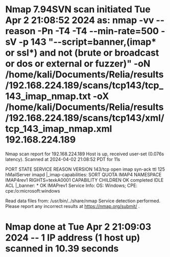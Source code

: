 # Nmap 7.94SVN scan initiated Tue Apr  2 21:08:52 2024 as: nmap -vv --reason -Pn -T4 -T4 --min-rate=500 -sV -p 143 "--script=banner,(imap* or ssl*) and not (brute or broadcast or dos or external or fuzzer)" -oN /home/kali/Documents/Relia/results/192.168.224.189/scans/tcp143/tcp_143_imap_nmap.txt -oX /home/kali/Documents/Relia/results/192.168.224.189/scans/tcp143/xml/tcp_143_imap_nmap.xml 192.168.224.189
Nmap scan report for 192.168.224.189
Host is up, received user-set (0.076s latency).
Scanned at 2024-04-02 21:08:52 PDT for 11s

PORT    STATE SERVICE REASON          VERSION
143/tcp open  imap    syn-ack ttl 125 hMailServer imapd
|_imap-capabilities: SORT QUOTA IMAP4 NAMESPACE IMAP4rev1 RIGHTS=texkA0001 CAPABILITY CHILDREN OK completed IDLE ACL
|_banner: * OK IMAPrev1
Service Info: OS: Windows; CPE: cpe:/o:microsoft:windows

Read data files from: /usr/bin/../share/nmap
Service detection performed. Please report any incorrect results at https://nmap.org/submit/ .
# Nmap done at Tue Apr  2 21:09:03 2024 -- 1 IP address (1 host up) scanned in 10.39 seconds
